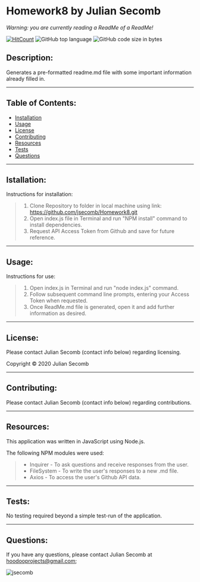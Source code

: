 # Homework8 by Julian Secomb 

*Warning: you are currently reading a ReadMe of a ReadMe!*

[![HitCount](http://hits.dwyl.com/{jsecomb}/{Homework8}.svg)](http://hits.dwyl.com/{jsecomb}/{Homework8})
![GitHub top language](https://img.shields.io/github/languages/top/jsecomb/Homework8?style=flat-square)
![GitHub code size in bytes](https://img.shields.io/github/languages/code-size/jsecomb/Homework8?style=flat-square)

## Description: 

Generates a pre-formatted readme.md file with some important information already filled in.

---

## Table of Contents:
* [Installation](#installation)
* [Usage](#usage)
* [License](#license)
* [Contributing](#contributing)
* [Resources](#resources)
* [Tests](#tests)
* [Questions](#questions)

---

## Istallation: 

Instructions for installation:
> 1. Clone Repository to folder in local machine using link: https://github.com/jsecomb/Homework8.git 
> 2. Open index.js file in Terminal and run "NPM install" command to install dependencies.
> 3. Request API Access Token from Github and save for future reference.

---

## Usage: 

Instructions for use:
> 1. Open index.js in Terminal and run "node index.js" command.
> 2. Follow subsequent command line prompts, entering your Access Token when requested.
> 3. Once ReadMe.md file is generated, open it and add further information as desired.

---

## License: 

Please contact Julian Secomb (contact info below) regarding licensing.

Copyright © 2020 Julian Secomb

---

## Contributing:

Please contact Julian Secomb (contact info below) regarding contributions.

---

## Resources:

This application was written in JavaScript using Node.js. 

The following NPM modules were used:
> * Inquirer - To ask questions and receive responses from the user.
> * FileSystem - To write the user's responses to a new .md file.
> * Axios - To access the user's Github API data.

---

## Tests:

No testing required beyond a simple test-run of the application.

---

## Questions:

If you have any questions, please contact Julian Secomb at hoodooprojects@gmail.com;

<img src="https://avatars3.githubusercontent.com/u/59972103?v=4" alt="jsecomb"/>